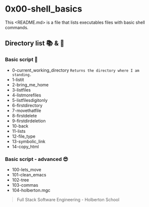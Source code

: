 # 0x00-shell_basics

This <README.md> is a file that lists executables files with basic shell commands.

## Directory list :books: & :page_facing_up:

### Basic script :monocle_face:

* 0-current_working_directory ```Returns the directory where I am standing.``` 
* 1-listit 
* 2-bring_me_home 
* 3-listfiles 
* 4-listmorefiles 
* 5-listfilesdigitonly 
* 6-firstdirectory 
* 7-movethatfile 
* 8-firstdelete 
* 9-firstdirdeletion 
* 10-back 
* 11-lists 
* 12-file_type 
* 13-symbolic_link 
* 14-copy_html

### Basic script - advanced :sunglasses: 

* 100-lets_move 
* 101-clean_emacs
* 102-tree
* 103-commas
* 104-holberton.mgc


> Full Stack Software Engineering - Holberton School
 